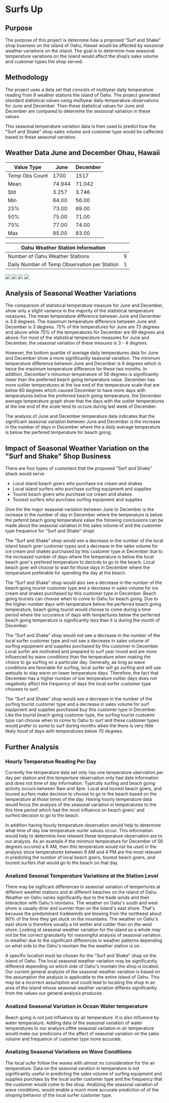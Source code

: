 # Surfs Up

## Purpose

The purpose of this project is determine how a proposed “Surf and Shake” shop business on the island of Oahu, Hawaii would be affected by sessional weather variations on the island. The goal is to determine how seasonal temperature variations on the island would affect the shop’s sales volume and customer types the shop served.

## Methodology

The project uses a data set that consists of multiyear daily temperature reading from 9 weather stations the island of Oahu. The project generated standard statistical values using multiyear daily temperature observations for June and December. Then these statistical values for June and December are compared to determine the sessional variation in these values.

This seasonal temperature variation data is then used to predict how the "Surf and Shake" shop sales volume and customer type would be caffected  based to these seasonal variation. 

## Weather Data June and December Ohau, Hawaii

|   Value Type  |  June |December|
|---------------|-------|--------|
|Temp Obs Count |1700   |1517    |
| Mean          |74.944 |71.042  |
| Std           |3.257  |3.746   |
| Min           |64.00  |56.00   |
| 25%           |73.00  |69.00   |
| 50%           |75.00  |71.00   |
| 75%           |77.00  |74.00   |
| Max           |85.00  |83.00   |

|        Oahu Weather Station Information        |   |
|------------------------------------------------|---|
| Number of Oahu Weather Stations                | 9 |
| Daily Number of Temp Observation per Station   | 1 |

<img src="https://github.com/berndab/surfs_up/blob/master/june_avg_daily_temp_all_years.png" />
<img src="https://github.com/berndab/surfs_up/blob/master/december_avg_daily_temp_all_years.png" />
<img src="https://github.com/berndab/surfs_up/blob/master/june_daily_temp_all_years_boxplot.png" />
<img src="https://github.com/berndab/surfs_up/blob/master/december_daily_temp_all_years_boxplot.png" />

## Analysis of Seasonal Weather Variations

The comparison of statistical temperature measure for June and December, show only a slight variance in the majority of the statistical temperature measures. The mean temperature difference between June and December is 3.9 degrees. The maximum temperature difference between June and December is 3 degrees. 75% of the temperatures for June are 73 degrees and above while 75% of the temperatures for December are 69 degrees and above. For most of the statistical temperature measures for June and December, the seasonal variation of these mesures is 3 - 4 degrees.

However, the bottom quartile of average daily temperatures data for June and December show a more significantly seasonal variation. The minimum temperature difference between June and December is 6 degrees which is twice the maximum temperature difference for these two months. In addition, December's minumun temperature of 56 degrees is significantly lower than the preferred beach going temperature value. December has more outlier temperatures at the low end of the temperature scale that are below 60 degrees which caused December to have more days with temperatures below the preferred beach going temperature. the December average temperature graph show that the days with the outlier temperatures at the low end of the scale tend to occure during last week of December.

The analysis of June and December temperature data indicates that the significant seasonal variation between June and December is the increase in the number of days in December where the a daily average temperature is below the perfered temperature for beach going.  

## Impact of Seasonal Weather Variation on the "Surf and Shake" Shop Business

There are four types of customers that the proposed "Surf and Shake" shack would serve
* Local island beach goers who purchase ice cream and shakes
* Local island surfers who purchase surfing equipment and supplies
* Tourist beach goers who purchase ice cream and shakes
* Tourest surfers who purchase surfing equipment and supplies

Give the the major seasonal variation between June to December is the increase in the number of day in December where the temperature is below the peferrd beach going temperature value the folowing conclusions can be made about the seasonal variation in the sales volume of and the customer type frequence for "Surf and Shake" shop/

The “Surf and Shake” shop would see a decrease in the number of the local island beach goer customer types and a decrease in the sales volume for ice cream and shakes purchased by this customer type in December due to the increased number of days where the temperature is below the local beach goer's prefered temperature to decicde to go to the beach. Local beach goer will choose to wait for those days in December where the temperature preferable for spending the day at the beach.

The “Surf and Shake” shop would also see a decrease in the number of the beach going tourist customer type and a decrease in sales volume for ice cream and shakes purchased by this customer type in December. Beach going tourists can choose when to come to Oahu for beach going. Due to the higher number days with temperature below the perferred beach going temperature, beach going tourist would choose to come during a time period where the occurance of days with tempertures below the perferred beach going temperature is significantly less than it is during the month of December. 

The “Surf and Shake” shop would not see a decrease in the number of the local surfer customer type and not see a decrease in sales volume of surfing equipment and supplies purchased by this customer in December.  Local surfer are motivated and prepared to surf year round and are more influenced by wave conditions than the temperature when making the choice to go surfing on a particular day. Generally, as long as wave conditions are favorable for surfing, local surfer will go surfing and will use wetsuits to stay warm on lower temperature days. Therefore, the fact that December has a higher number of low temperature outlier days does not negatively affect the frequency of days the local surfer customer type chooses to surf.

The “Surf and Shake” shop would see a decrease in the number of the surfing tourist customer type and a decrease in sales volume for surf equipment and supplies purchased buy this customer type in December. Like the tourist beach going customer type, the surfing tourist custoemr type can choose when to come to Oahu to surf and these customer types would prefer to some to surf during months when the there is very little likely hood of days with temperatures below 70 degrees.


## Further Analysis

### Hourly Temperatue Reading Per Day

Currently the temperature data set only has one temperature obervation per day per station and this temperture observation only had date information and does not time of day information. Typically surfing and beach going activity occurs between 9am and 4pm. Local and tourest beach goers, and tourest surfers make decision to choose to go to the beach based on the temperature at those times of the day. Having hourly temperature data would focus the analysis of the seasonal variation in temperatures to the this time period which had the most influence on beach goers' and surfers'decision to go to the beach.  

In addition having hourly temperature observation would help to determine what time of day low temperature ourler values occur. This information would help to determine how relavent these temperature observation are to our analysis. As an example if the minimun temperature for December of 56 degrees occured a 6 AM, then this temperature would not be used in the analysis since temperatures between 9 AM and 4 PM are the most relavant in predicting the number of local beach goers, tourest beach goers, and tourest surfers that would go to the beach on that day.

### Analized Sesonal Temperature Variations at the Station Level

There may be sigificant differences in seasonal variation of tempertures at different weather stations and at different beaches on the island of Oahu. Weather on Oahu varies significantly due to the trade winds and their interaction with Oahu's montains. The weather on Oahu's south and west shore is usually drier and sunnier than on the island's east shore. That's because the predominant tradewinds are blowing from the northeast about 90% of the time they get stuck on the mountains. The weather on Oahu's east shore is therefore usually a lot wetter and colder than on the west shore. Looking at seasonal weather variation for the island as a whole may not be the correct granularity for meaningful analysis of seasonal variation in weather due to the significant differences in weather patterns depending on what side to the Oahu's montain the the weather station is on. 

A specific location must be chosen for the "Surf and Shake" shop on the island of Oahu. The local seasonal weather variation may be significantly differend depending on which side of Oahu's montain the shop is located. Our current general analysis of the seasonal weather variation is based on the assumption the analysis is applicable to the entire island of Oahu. This may be a incorrect assumption and could lead to locating the shop in an area of the island whose seasonal weather variation differes significantly from the values our general analysis produces.

### Analized Seasonal Variation in Ocean Water temperature

Beach going is not just influence by air temperature. It is also influence by water temperature. Adding data of the seasonal variation of water temperatures to our analysis ofthe seasonal variation in air temperature would make our predicions of the affect of seasonal variation on the sales volume and frequence of customer type more accurate.

### Analizing Seasonal Variations on Wave Conditions

The local sufer follow the waves with almost no consideration for the air temperature. Data on the seasonal varation in temperature is not significantly useful in predicting the sales volume of surfing equipment and supplies purchaes by the local surfer customer type and the frequency that the customer would come to the shop. Analizing the seasonal variation of wave conditions, would enable a much more accurate prediction of of the shoping behavior of the local surfer customer type. 
